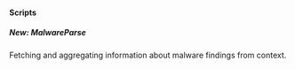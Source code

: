 #### Scripts
##### New: MalwareParse
Fetching and aggregating information about malware findings from context.